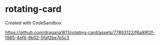 # rotating-card
Created with CodeSandbox




https://github.com/dragana1611/rotating-card/assets/77893122/f6a89f2f-f985-4ef6-9b52-5faf2be7e5c3

